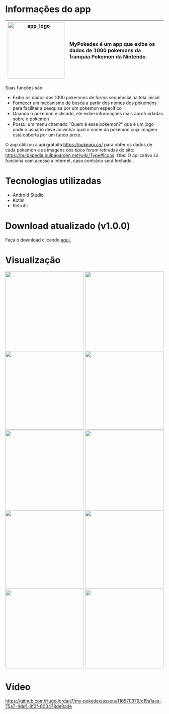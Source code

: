 # Informações do app 

| <img src="https://github.com/HugoJordan7/my-pokedex/assets/116570979/950ce945-c8e3-48d0-9f9f-0213b7b08302" width="180" alt="app_logo" /> | MyPokedex é um app que exibe os dados de 1000 pokemons da franquia Pokemon da Nintendo. |
|:---:|:---|

Suas funções são:
- Exibir os dados dos 1000 pokemons de forma sequêncial na tela inicial
- Fornecer um mecanismo de busca a partir dos nomes dos pokemons para facilitar a pesquisa por um pokemon específico
- Quando o pokemon é clicado, ele exibe informações mais aprofundadas sobre o pokemon
- Possui um menu chamado "Quem é esse pokemon?" que é um jogo onde o usuário deve adivinhar qual o nome do pokemon cuja imagem está coberta por um fundo preto.

O app utilizou a api gratuita https://pokeapi.co/ para obter os dados de cada pokemon e as imagens dos tipos foram retiradas do site: https://bulbapedia.bulbagarden.net/wiki/Type#Icons.
Obs: O aplicativo só funciona com acesso a internet, caso contrário será fechado.

# Tecnologias utilizadas
- Android Studio
- Kotlin
- Retrofit

# Download atualizado (v1.0.0)
Faça o download clicando [aqui.](https://github.com/HugoJordan7/my-pokedex/raw/main/MyPokedex.apk)

# Visualização

<img src="https://github.com/HugoJordan7/my-pokedex/assets/116570979/d720f601-ea55-4d9f-9fae-397a1e31f6d8" width="250">
<img src="https://github.com/HugoJordan7/my-pokedex/assets/116570979/80ad7bd5-2c18-4c4f-bb7c-88cb2146ede5" width="250">
<img src="https://github.com/HugoJordan7/my-pokedex/assets/116570979/0f5a43f9-3ba7-4f8d-9001-058e279f0405" width="250"> 

<img src="https://github.com/HugoJordan7/my-pokedex/assets/116570979/978c9dd6-a69f-4e67-b3dd-e776a1b864c1" width="250">
<img src="https://github.com/HugoJordan7/my-pokedex/assets/116570979/5720d878-2a84-4420-afc4-a5f7544325e5" width="250">
<img src="https://github.com/HugoJordan7/my-pokedex/assets/116570979/a08a474a-74c9-4d53-b982-c4b920ab976b" width="250">

<img src="https://github.com/HugoJordan7/my-pokedex/assets/116570979/fd251d93-e291-42a3-9677-03a5e52b3f85" width="250">
<img src="https://github.com/HugoJordan7/my-pokedex/assets/116570979/d800438a-2825-4896-9114-5e7825ff6a97" width="250">
<img src="https://github.com/HugoJordan7/my-pokedex/assets/116570979/83d5d05a-f63a-499c-8ec7-11d123907b76" width="250"> 

<img src="https://github.com/HugoJordan7/my-pokedex/assets/116570979/b243518a-a4a0-40d4-8b6a-18c7b043abb3" width="250">

# Vídeo

https://github.com/HugoJordan7/my-pokedex/assets/116570979/c19a1aca-75a7-4dd1-8f2f-603478de0ade
